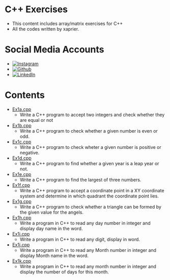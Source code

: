 # C++ Exercises
- This content includes array/matrix exercises for C++
- All the codes written by xaprier.

Social Media Accounts
=============
- [![Instagram](https://github.com/hussainweb/hussainweb/blob/main/icons/instagram.png)](http://instagram.com/xaprier) 
- [![Github](https://www.vectorlogo.zone/logos/github/github-ar21.svg)](http://github.com/xaprier)
- [![LinkedIn](https://github.com/hussainweb/hussainweb/blob/main/icons/linkedin.png)](https://www.linkedin.com/in/seymen-kalkan-819b01220/)

Contents
=============
- [Ex1a.cpp](https://github.com/xaprier/Cxx-Exercises/blob/master/Arrays/Ex1a.cpp)
  - Write a C++ program to accept two integers and check whether they are equal or not
- [Ex1b.cpp](https://github.com/xaprier/Cxx-Exercises/blob/master/Arrays/Ex1b.cpp)
  - Write a C++ program to check whether a given number is even or odd.
- [Ex1c.cpp](https://github.com/xaprier/Cxx-Exercises/blob/master/Arrays/Ex1c.cpp)
  - Write a C++ program to check wheter a given number is positive or negative.
- [Ex1d.cpp](https://github.com/xaprier/Cxx-Exercises/blob/master/Arrays/Ex1d.cpp)
  - Write a C++ program to find whether a given year is a leap year or not.
- [Ex1e.cpp](https://github.com/xaprier/Cxx-Exercises/blob/master/Arrays/Ex1e.cpp)
  - Write a C++ program to find the largest of three numbers.
- [Ex1f.cpp](https://github.com/xaprier/Cxx-Exercises/blob/master/Arrays/Ex1f.cpp)
  - Write a C++ program to accept a coordinate point in a XY coordinate system and determine in which quadrant the coordinate point lies.
- [Ex1g.cpp](https://github.com/xaprier/Cxx-Exercises/blob/master/Arrays/Ex1g.cpp)
  - Write a C++ program to check whether a triangle can be formed by the given value for the angels.
- [Ex1h.cpp](https://github.com/xaprier/Cxx-Exercises/blob/master/Arrays/Ex1h.cpp)
  - Write a program in C++ to read any day number in integer and display day name in the word.
- [Ex1i.cpp](https://github.com/xaprier/Cxx-Exercises/blob/master/Arrays/Ex1i.cpp)
  - Write a program in C++ to read any digit, display in word.
- [Ex1j.cpp](https://github.com/xaprier/Cxx-Exercises/blob/master/Arrays/Ex1j.cpp)
  - Write a program in C++ to read any Month number in integer and display Month name in the word.
- [Ex1k.cpp](https://github.com/xaprier/Cxx-Exercises/blob/master/Arrays/Ex1k.cpp)
  - Write a program in C++ to read any month number in integer and display the number of days for this month.
